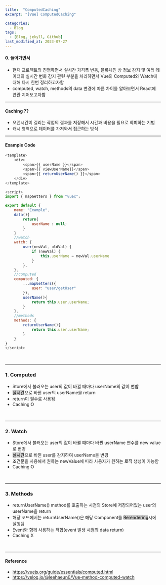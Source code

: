 ```yaml
---
title:  "ComputedCaching"
excerpt: "[Vue] ComputedCaching"

categories:
  - Blog
tags:
  - [Blog, jekyll, Github]
last_modified_at: 2023-07-27
---
```



#### 0. 들어가면서

- 현재 프로젝트의 진행하면서 실시간 가격폭 변동, 블록체인 상 정보 감지 및 여러 데이터의 실시간 변화 감지 관련 부분을 처리하면서 Vue의 Computed와 Watch에 대해 다시 한번 정리하고자함
- computed, watch, methods의 data 변경에 따른 차이를 알아보면서 React에 연관 지어보고자함

---

#### Caching ??

- 오랜시간이 걸리는 작업의 결과를 저장해서 시간과 비용을 필요로 회피하는 기법
- 캐시 영역으로 데이터를 가져와서 접근하는 방식

---

#### Example Code

```javascript
<template>
    <div>
        <span>{{ userName }}</span>
        <span>{{ viewUserName}}</span>
        <span>{{ returnUserName() }}</span>
    </div>
</template>

<script>
import { mapGetters } from "vuex";

export default {
    name: "Example",
    data(){
        return{
            userName : null;
        }
    }
    //watch
    watch: {
        user(newVal, oldVal) {
            if (newVal) {
                this.userName = newVal.userName
            }
        },   
    },
    //computed
    computed: {
        ...mapGetters({
            user: "user/getUser"
        }),
        userName(){
            return this.user.userName;
        }
    },
    //methods
    methods: {
        returnUserName(){
            return this.user.userName;
        }
    }
}
</script>
```

<br />

---

### 1. Computed

- Store에서 불러오는 user의 값이 바뀔 때마다 userName의 값이 변함
- <mark style="background-color:#cccccc">실시간</mark>으로 바뀐 user의 userName을 return
- return이 필수로 사용됨
- Caching O
  

<br />

---

### 2. Watch

- Store에서 불러오는 user의 값이 바뀔 때마다 바뀐 userName 변수를 new value로 변경
- <mark style="background-color:#cccccc">실시간</mark>으로 바뀐 user를 감지하여 userName을 변경
- 조건문을 사용해서 원하는 newValue에 따라 사용자가 원하는 로직 생성이 가능함
- Caching O

<br />

---

### 3. Methods

- returnUserName() method를 호출하는 시점의 Store에 저장되어있는 user의 userName을 return
- 해당 코드에서는 returnUserName()은 해당 Component를 <mark style="background-color:#cccccc">Rerendering</mark>시에 실행됨
- Event와 함께 사용하는 적합(event 발생 시점의 data return)
- Caching X

<br />

---
#### Reference
- https://vuejs.org/guide/essentials/computed.html
- https://velog.io/@leehaeun0/Vue-method-computed-watch